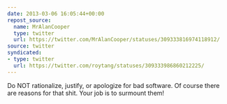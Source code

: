 ```yaml
---
date: 2013-03-06 16:05:44+00:00
repost_source:
  name: MrAlanCooper
  type: twitter
  url: https://twitter.com/MrAlanCooper/statuses/309333816974118912/
source: twitter
syndicated:
- type: twitter
  url: https://twitter.com/roytang/statuses/309333986860212225/
---
```


Do NOT rationalize, justify, or apologize for bad software. Of course there are reasons for that shit. Your job is to surmount them!